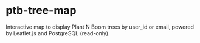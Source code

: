 # ptb-tree-map
Interactive map to display Plant N Boom trees by user_id or email, powered by Leaflet.js and PostgreSQL (read-only).
